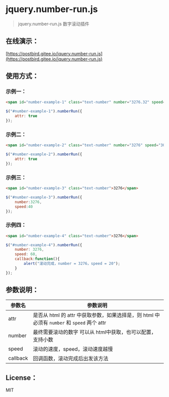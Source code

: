 # jquery.number-run.js

> jquery.number-run.js 数字滚动插件

## 在线演示：

[https://postbird.gitee.io/jquery.number-run.js](https://postbird.gitee.io/jquery.number-run.js)


## 使用方式：

### 示例一：
```html
<span id="number-example-1" class="text-number" number="3276.32" speed="20">3276.32</span>
```
```javascript
$("#number-example-1").numberRun({
    attr: true
});
```
### 示例二：
```html
<span id="number-example-2" class="text-number" number="3276" speed="30">3276</span>

```
```javascript
$("#number-example-2").numberRun({
    attr: true
});
```

### 示例三：
```html
<span id="number-example-3" class="text-number">3276</span>
```
```javascript
$("#number-example-3").numberRun({
    number:3276,
    speed:40
});
```

### 示例四：
```html
<span id="number-example-4" class="text-number">3276</span>
```
```javascript
$("#number-example-4").numberRun({
    number: 3276,
    speed: 60,
    callback:function(){
        alert("滚动完成，number = 3276，speed = 20");
    }
});
```

## 参数说明：

<table class="table table-hover table-striped">
                    <thead>
                        <tr>
                            <th>参数名</th>
                            <th>参数说明</th>
                        </tr>
                    </thead>
                    <tbody>
                        <tr>
                            <td>attr</td>
                            <td>是否从 html 的 attr 中获取参数，如果选择是，则 html 中必须有
                                <code>number</code> 和
                                <code>speed</code> 两个 attr
                            </td>
                        </tr>
                        <tr>
                            <td>number</td>
                            <td>
                                最终需要滚动的数字 可以从 html中获取，也可以配置，支持小数
                            </td>
                        </tr>
                        <tr>
                            <td>speed</td>
                            <td>滚动的速度，speed，滚动速度越慢</td>
                        </tr>
                        <tr>
                            <td>callback</td>
                            <td>回调函数，滚动完成后出发该方法</td>
                        </tr>
                    </tbody>
                </table>

## License：

MIT
